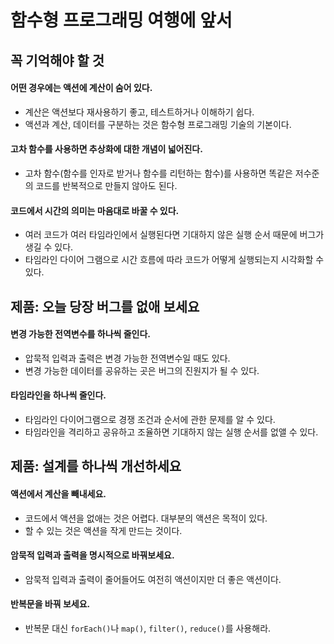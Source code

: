 # 함수형 프로그래밍 여행에 앞서

## 꼭 기억해야 할 것
#### 어떤 경우에는 액션에 계산이 숨어 있다.
- 계산은 액션보다 재사용하기 좋고, 테스트하거나 이해하기 쉽다.
- 액션과 계산, 데이터를 구분하는 것은 함수형 프로그래밍 기술의 기본이다.

#### 고차 함수를 사용하면 추상화에 대한 개념이 넓어진다.
- 고차 함수(함수를 인자로 받거나 함수를 리턴하는 함수)를 사용하면 똑같은 저수준의 코드를 반복적으로 만들지 않아도 된다.

#### 코드에서 시간의 의미는 마음대로 바꿀 수 있다.
- 여러 코드가 여러 타임라인에서 실행된다면 기대하지 않은 실행 순서 때문에 버그가 생길 수 있다.
- 타임라인 다이어 그램으로 시간 흐름에 따라 코드가 어떻게 실행되는지 시각화할 수 있다.

## 제품: 오늘 당장 버그를 없애 보세요
#### 변경 가능한 전역변수를 하나씩 줄인다.
- 압묵적 입력과 출력은 변경 가능한 전역변수일 때도 있다.
- 변경 가능한 데이터를 공유하는 곳은 버그의 진원지가 될 수 있다.

#### 타임라인을 하나씩 줄인다.
- 타임라인 다이어그램으로 경쟁 조건과 순서에 관한 문제를 알 수 있다.
- 타임라인을 격리하고 공유하고 조율하면 기대하지 않는 실행 순서를 없앨 수 있다.

## 제품: 설계를 하나씩 개선하세요
#### 액션에서 계산을 빼내세요.
- 코드에서 액션을 없애는 것은 어렵다. 대부분의 액션은 목적이 있다.
- 할 수 있는 것은 액션을 작게 만드는 것이다.

#### 암묵적 입력과 출력을 명시적으로 바꿔보세요.
- 암묵적 입력과 출력이 줄어들어도 여전히 액션이지만 더 좋은 액션이다.

#### 반복문을 바꿔 보세요.
- 반복문 대신 `forEach()`나 `map()`, `filter()`, `reduce()`를 사용해라.
